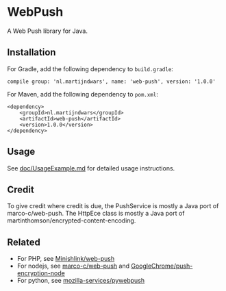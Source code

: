 # WebPush

A Web Push library for Java.

## Installation

For Gradle, add the following dependency to `build.gradle`:

```
compile group: 'nl.martijndwars', name: 'web-push', version: '1.0.0'
```

For Maven, add the following dependency to `pom.xml`:

```
<dependency>
    <groupId>nl.martijndwars</groupId>
    <artifactId>web-push</artifactId>
    <version>1.0.0</version>
</dependency>
```

## Usage

See [doc/UsageExample.md](https://github.com/MartijnDwars/web-push/blob/master/doc/UsageExample.md)
for detailed usage instructions.

## Credit

To give credit where credit is due, the PushService is mostly a Java port of marco-c/web-push. The HttpEce class is mostly a Java port of martinthomson/encrypted-content-encoding.

## Related

- For PHP, see [Minishlink/web-push](https://github.com/Minishlink/web-push)
- For nodejs, see [marco-c/web-push](https://github.com/marco-c/web-push) and [GoogleChrome/push-encryption-node](https://github.com/GoogleChrome/push-encryption-node)
- For python, see [mozilla-services/pywebpush](https://github.com/mozilla-services/pywebpush)
